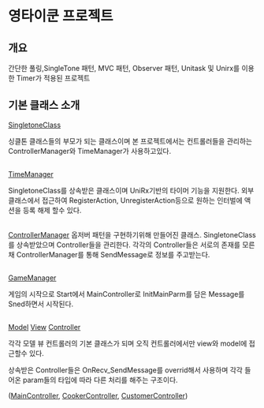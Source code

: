# 영타이쿤 프로젝트

## 개요

간단한 풀링,SingleTone 패턴, MVC 패턴, Observer 패턴, Unitask 및 Unirx를 이용한 Timer가 적용된 프로젝트
##
## 기본 클래스 소개

[SingletoneClass](https://github.com/djdcks12/djdcks12-YoungTycoon/blob/main/youngYycoon/Assets/Script/SingletoneClass.cs)

싱클톤 클래스들의 부모가 되는 클래스이며 본 프로젝트에서는 컨트롤러들을 관리하는 ControllerManager와 TimeManager가 사용하고있다.
##
[TimeManager](https://github.com/djdcks12/djdcks12-YoungTycoon/blob/main/youngYycoon/Assets/Script/TimeManager.cs)

SingletoneClass를 상속받은 클래스이며 UniRx기반의 타이머 기능을 지원한다. 외부 클래스에서 접근하여 RegisterAction, UnregisterAction등으로 원하는 인터벌에 액션을 등록 해제 할수 있다.
##

[ControllerManager](https://github.com/djdcks12/djdcks12-YoungTycoon/blob/main/youngYycoon/Assets/Script/ControllerManager.cs)
옵저버 패턴을 구현하기위해 만들어진 클래스. SingletoneClass를 상속받았으며 Controller들을 관리한다. 각각의 Controller들은 서로의 존재를 모른채 ControllerManager를 통해 SendMessage로 정보를 주고받는다.
##

[GameManager](https://github.com/djdcks12/djdcks12-YoungTycoon/blob/main/youngYycoon/Assets/Script/GameManager.cs)

게임의 시작으로 Start에서 MainController로 InitMainParm를 담은 Message를 Sned하면서 시작된다. 
##

[Model](https://github.com/djdcks12/djdcks12-YoungTycoon/blob/main/youngYycoon/Assets/Script/Model.cs)
[View](https://github.com/djdcks12/djdcks12-YoungTycoon/blob/main/youngYycoon/Assets/Script/Viwer.cs)
[Controller](https://github.com/djdcks12/djdcks12-YoungTycoon/blob/main/youngYycoon/Assets/Script/Controller.cs)

각각 모델 뷰 컨트롤러의 기본 클래스가 되며 오직 컨트롤러에서만 view와 model에 접근할수 있다.

상속받은 Controller들은 OnRecv_SendMessage를 overrid해서 사용하며 각각 들어온 param들의 타입에 따라 다른 처리를 해주는 구조이다.

([MainController](https://github.com/djdcks12/djdcks12-YoungTycoon/blob/main/youngYycoon/Assets/Script/MainController.cs), [CookerController](https://github.com/djdcks12/djdcks12-YoungTycoon/blob/main/youngYycoon/Assets/Script/CookerController.cs), [CustomerController](https://github.com/djdcks12/djdcks12-YoungTycoon/blob/main/youngYycoon/Assets/Script/CustomerController.cs))
